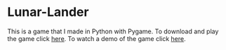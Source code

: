 # Lunar-Lander
This is a game that I made in Python with Pygame. To download and play the game click <a href="https://github.com/phildecroos/Lunar-Lander/blob/master/Lunar_Lander.exe">here</a>. To watch a demo of the game click <a href="https://www.youtube.com/watch?v=ixTvAfbv0Nk&ab_channel=Phil">here</a>.
